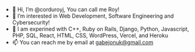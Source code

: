 - 👋 Hi, I’m @corduroyj, You can call me Roy!
- 👀 I’m interested in Web Development, Software Engineering and Cybersecurity!
- 🌱 I am experined with C++, Ruby on Rails, Django, Python, Javascript, PHP, SQL, React, HTML, CSS, WordPress, Vercel, and Heroku
- 📫 You can reach me by email at gabejonuk@gmail.com
